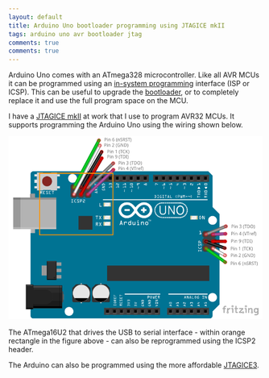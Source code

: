 ```yaml
---
layout: default
title: Arduino Uno bootloader programming using JTAGICE mkII
tags: arduino uno avr bootloader jtag
comments: true
comments: true
---
```


Arduino Uno comes with an ATmega328 microcontroller. Like all AVR MCUs it can be programmed using an [in-system programming](http://www.microchip.com/wwwappnotes/appnotes.aspx?appnote=en591739) interface (ISP or ICSP). This can be useful to upgrade the [bootloader](https://www.arduino.cc/en/Hacking/Bootloader), or to completely replace it and use the full program space on the MCU.

I have a [JTAGICE mkII](http://www.microchip.com/developmenttools/productdetails.aspx?partno=atjtagice2) at work that I use to program AVR32 MCUs. It supports programming the Arduino Uno using the wiring shown below.

![Arduino Uno ICSP headers](/assets/img/fritzing-arduino-uno-icsp.png)

The ATmega16U2 that drives the USB to serial interface - within orange rectangle in the figure above - can also be reprogrammed using the ICSP2 header.

The Arduino can also be programmed using the more affordable [JTAGICE3](http://www.microchip.com/developmenttools/productdetails.aspx?partno=atjtagice3).

